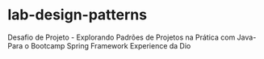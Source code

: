 # lab-design-patterns
Desafio de Projeto - Explorando Padrões de Projetos na Prática com Java- Para o Bootcamp Spring Framework Experience da Dio
